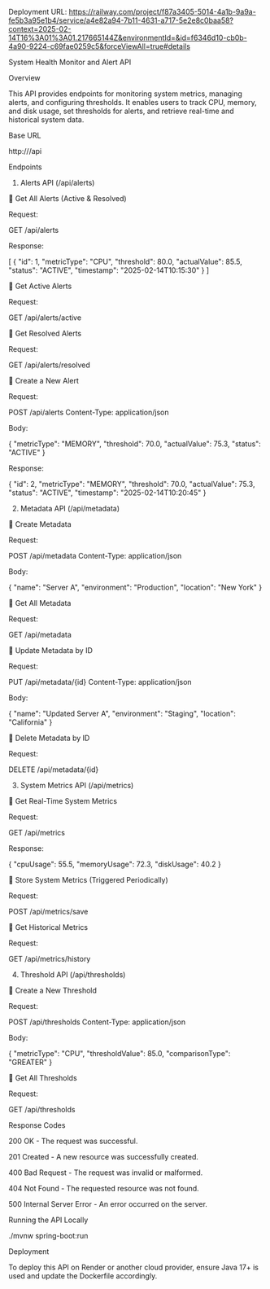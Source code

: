 Deployment URL:
https://railway.com/project/f87a3405-5014-4a1b-9a9a-fe5b3a95e1b4/service/a4e82a94-7b11-4631-a717-5e2e8c0baa58?context=2025-02-14T16%3A01%3A01.217665144Z&environmentId=&id=f6346d10-cb0b-4a90-9224-c69fae0259c5&forceViewAll=true#details

System Health Monitor and Alert API

Overview

This API provides endpoints for monitoring system metrics, managing alerts, and configuring thresholds. It enables users to track CPU, memory, and disk usage, set thresholds for alerts, and retrieve real-time and historical system data.

Base URL

http://<your-deployment-url>/api

Endpoints

1. Alerts API (/api/alerts)

🔹 Get All Alerts (Active & Resolved)

Request:

GET /api/alerts

Response:

[
  {
    "id": 1,
    "metricType": "CPU",
    "threshold": 80.0,
    "actualValue": 85.5,
    "status": "ACTIVE",
    "timestamp": "2025-02-14T10:15:30"
  }
]

🔹 Get Active Alerts

Request:

GET /api/alerts/active

🔹 Get Resolved Alerts

Request:

GET /api/alerts/resolved

🔹 Create a New Alert

Request:

POST /api/alerts
Content-Type: application/json

Body:

{
  "metricType": "MEMORY",
  "threshold": 70.0,
  "actualValue": 75.3,
  "status": "ACTIVE"
}

Response:

{
  "id": 2,
  "metricType": "MEMORY",
  "threshold": 70.0,
  "actualValue": 75.3,
  "status": "ACTIVE",
  "timestamp": "2025-02-14T10:20:45"
}

2. Metadata API (/api/metadata)

🔹 Create Metadata

Request:

POST /api/metadata
Content-Type: application/json

Body:

{
  "name": "Server A",
  "environment": "Production",
  "location": "New York"
}

🔹 Get All Metadata

Request:

GET /api/metadata

🔹 Update Metadata by ID

Request:

PUT /api/metadata/{id}
Content-Type: application/json

Body:

{
  "name": "Updated Server A",
  "environment": "Staging",
  "location": "California"
}

🔹 Delete Metadata by ID

Request:

DELETE /api/metadata/{id}

3. System Metrics API (/api/metrics)

🔹 Get Real-Time System Metrics

Request:

GET /api/metrics

Response:

{
  "cpuUsage": 55.5,
  "memoryUsage": 72.3,
  "diskUsage": 40.2
}

🔹 Store System Metrics (Triggered Periodically)

Request:

POST /api/metrics/save

🔹 Get Historical Metrics

Request:

GET /api/metrics/history

4. Threshold API (/api/thresholds)

🔹 Create a New Threshold

Request:

POST /api/thresholds
Content-Type: application/json

Body:

{
  "metricType": "CPU",
  "thresholdValue": 85.0,
  "comparisonType": "GREATER"
}

🔹 Get All Thresholds

Request:

GET /api/thresholds

Response Codes

200 OK - The request was successful.

201 Created - A new resource was successfully created.

400 Bad Request - The request was invalid or malformed.

404 Not Found - The requested resource was not found.

500 Internal Server Error - An error occurred on the server.

Running the API Locally

./mvnw spring-boot:run

Deployment

To deploy this API on Render or another cloud provider, ensure Java 17+ is used and update the Dockerfile accordingly.
